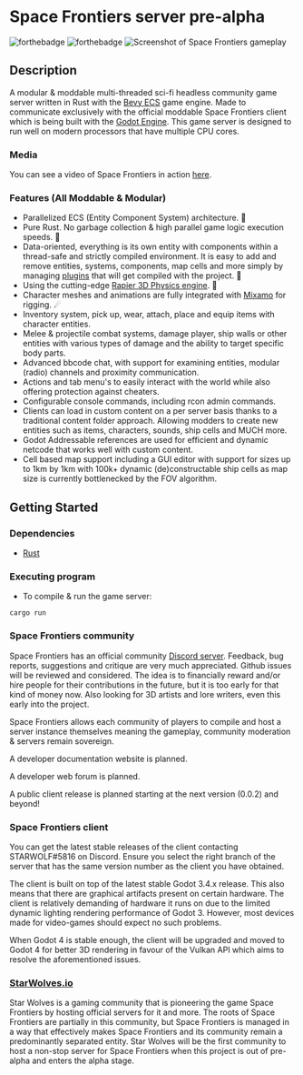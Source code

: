 
# Space Frontiers server pre-alpha

  

![forthebadge](https://forthebadge.com/images/badges/made-with-rust.svg) ![forthebadge](https://forthebadge.com/images/badges/powered-by-black-magic.svg)
![Screenshot of Space Frontiers gameplay](https://starwolves.io/images/sfss.png?)

  

## Description

  

A modular & moddable multi-threaded sci-fi headless community game server written in Rust with the [Bevy ECS](https://bevyengine.org/) game engine. Made to communicate exclusively with the official moddable Space Frontiers client which is being built with the [Godot Engine](https://godotengine.org/).
This game server is designed to run well on modern processors that have multiple CPU cores.

### Media
You can see a video of Space Frontiers in action [here](https://youtu.be/Qa-Y_PxzeiI).
  
### Features (All Moddable & Modular)
* Parallelized ECS (Entity Component System) architecture. 📡
* Pure Rust. No garbage collection & high parallel game logic execution speeds. 🌟
* Data-oriented, everything is its own entity with components within a thread-safe and strictly compiled environment. It is easy to add and remove entities, systems, components, map cells and more simply by managing [plugins](https://bevyengine.org/learn/book/getting-started/plugins/) that will get compiled with the project. 🔭
* Using the cutting-edge [Rapier 3D Physics engine](https://rapier.rs/). 🚀
* Character meshes and animations are fully integrated with [Mixamo](https://www.mixamo.com/) for rigging. ☄
* Inventory system, pick up, wear, attach, place and equip items with character entities.
* Melee & projectile combat systems, damage player, ship walls or other entities with various types of damage and the ability to target specific body parts.
* Advanced bbcode chat, with support for examining entities, modular (radio) channels and proximity communication.
* Actions and tab menu's to easily interact with the world while also offering protection against cheaters.
* Configurable console commands, including rcon admin commands.
* Clients can load in custom content on a per server basis thanks to a traditional content folder approach. Allowing modders to create new entities such as items, characters, sounds, ship cells and MUCH more.
* Godot Addressable references are used for efficient and dynamic netcode that works well with custom content.
* Cell based map support including a GUI editor with support for sizes up to 1km by 1km with 100k+ dynamic (de)constructable ship cells as map size is currently bottlenecked by the FOV algorithm. 


## Getting Started

### Dependencies



* [Rust](https://www.rust-lang.org/)

  

  

### Executing program

  

* To compile & run the game server:

```
cargo run
```


### Space Frontiers community
Space Frontiers has an official community [Discord server](https://discord.gg/yYpMun9CTT).
Feedback, bug reports, suggestions and critique are very much appreciated. Github issues will be reviewed and considered.
The idea is to financially reward and/or hire people for their contributions in the future, but it is too early for that kind of money now.
Also looking for 3D artists and lore writers, even this early into the project.

Space Frontiers allows each community of players to compile and host a server instance themselves meaning the gameplay, community moderation & servers remain sovereign.

A developer documentation website is planned.

A developer web forum is planned.

A public client release is planned starting at the next version (0.0.2) and beyond!



### Space Frontiers client
You can get the latest stable releases of the client contacting STARWOLF#5816 on Discord.
Ensure you select the right branch of the server that has the same version number as the client you have obtained.

The client is built on top of the latest stable Godot 3.4.x release. This also means that there are graphical artifacts present on certain hardware. The client is relatively demanding of hardware it runs on due to the limited dynamic lighting rendering performance of Godot 3.
However, most devices made for video-games should expect no such problems.

When Godot 4 is stable enough, the client will be upgraded and moved to Godot 4 for better 3D rendering in favour of the Vulkan API  which aims to resolve the aforementioned issues.

### [StarWolves.io](https://starwolves.io)
Star Wolves is a gaming community that is pioneering the game Space Frontiers by hosting official servers for it and more.
The roots of Space Frontiers are partially in this community, but Space Frontiers is managed in a way that effectively makes Space Frontiers and its community remain a predominantly separated entity.
Star Wolves will be the first community to host a non-stop server for Space Frontiers when this project is out of pre-alpha and enters the alpha stage.
